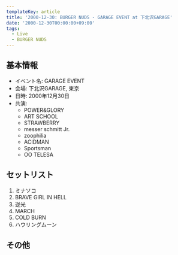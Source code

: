 ```yaml
---
templateKey: article
title: '2000-12-30: BURGER NUDS - GARAGE EVENT at 下北沢GARAGE'
date: '2000-12-30T00:00:00+09:00'
tags:
  - Live
  - BURGER NUDS
---
```

## 基本情報

* イベント名: GARAGE EVENT
* 会場: 下北沢GARAGE, 東京
* 日時: 2000年12月30日
* 共演:
  * POWER&GLORY
  * ART SCHOOL
  * STRAWBERRY
  * messer schmitt Jr.
  * zoophilia
  * ACIDMAN
  * Sportsman
  * OO TELESA

## セットリスト

1. ミナソコ
1. BRAVE GIRL IN HELL
1. 逆光
1. MARCH
1. COLD BURN
1. ハウリングムーン

## その他

